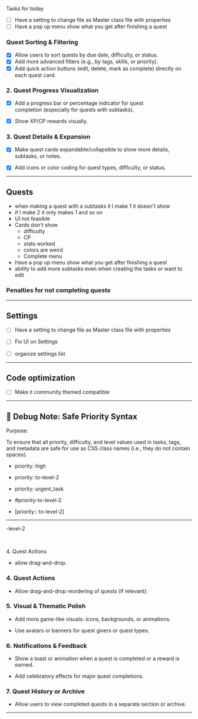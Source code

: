 
Tasks for today
- [ ] Have a setting to change file as Master class file with properties
- [ ]  Have a pop up menu show what you get after finishing a quest

### Quest Sorting & Filtering
- [x] Allow users to sort quests by due date, difficulty, or status.
- [x] Add more advanced filters (e.g., by tags, skills, or priority).
- [x] Add quick action buttons (edit, delete, mark as complete) directly on each quest card.

### 2. Quest Progress Visualization

- [x] Add a progress bar or percentage indicator for quest completion (especially for quests with subtasks).

- [x] Show XP/CP rewards visually.

### 3. Quest Details & Expansion

- [x] Make quest cards expandable/collapsible to show more details, subtasks, or notes.

- [x] Add icons or color coding for quest types, difficulty, or status.


---

## Quests
- when making a quest with a subtasks it I make 1 it doesn't show
- if I make 2 it only makes 1 and so on
- UI not feasible
- Cards don't show
	- difficulty
	- CP 
	- stats worked
	- colors are weird
	- Complete menu
- Have a pop up menu show what you get after finishing a quest
- ability to add more subtasks even when creating the tasks or want to edit


### Penalties for not completing quests


---


## Settings
- [ ] Have a setting to change file as Master class file with properties
- [ ] Fix UI on Settings
- [ ] organize settings list


---

## Code optimization

- [ ] Make it community themed compatible

---

## 🐞 Debug Note: Safe Priority Syntax

Purpose:

To ensure that all priority, difficulty, and level values used in tasks, tags, and metadata are safe for use as CSS class names (i.e., they do not contain spaces).

- priority: high

- priority: to-level-2

- priority: urgent_task

- #priority-to-level-2

- [priority:: to-level-2]

---
-level-2




​
​

4. Quest Actions
- allow drag-and-drop.


### 4. Quest Actions

- Allow drag-and-drop reordering of quests (if relevant).

### 5. Visual & Thematic Polish

- Add more game-like visuals: icons, backgrounds, or animations.

- Use avatars or banners for quest givers or quest types.

### 6. Notifications & Feedback

- Show a toast or animation when a quest is completed or a reward is earned.

- Add celebratory effects for major quest completions.

### 7. Quest History or Archive

- Allow users to view completed quests in a separate section or archive.

---
